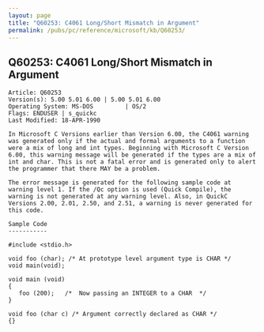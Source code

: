 ```yaml
---
layout: page
title: "Q60253: C4061 Long/Short Mismatch in Argument"
permalink: /pubs/pc/reference/microsoft/kb/Q60253/
---
```


## Q60253: C4061 Long/Short Mismatch in Argument

	Article: Q60253
	Version(s): 5.00 5.01 6.00 | 5.00 5.01 6.00
	Operating System: MS-DOS         | OS/2
	Flags: ENDUSER | s_quickc
	Last Modified: 18-APR-1990
	
	In Microsoft C Versions earlier than Version 6.00, the C4061 warning
	was generated only if the actual and formal arguments to a function
	were a mix of long and int types. Beginning with Microsoft C Version
	6.00, this warning message will be generated if the types are a mix of
	int and char. This is not a fatal error and is generated only to alert
	the programmer that there MAY be a problem.
	
	The error message is generated for the following sample code at
	warning level 1. If the /Qc option is used (Quick Compile), the
	warning is not generated at any warning level. Also, in QuickC
	Versions 2.00, 2.01, 2.50, and 2.51, a warning is never generated for
	this code.
	
	Sample Code
	-----------
	
	#include <stdio.h>
	
	void foo (char); /* At prototype level argument type is CHAR */
	void main(void);
	
	void main (void)
	{
	   foo (200);   /*  Now passing an INTEGER to a CHAR  */
	}
	
	void foo (char c) /* Argument correctly declared as CHAR */
	{}

